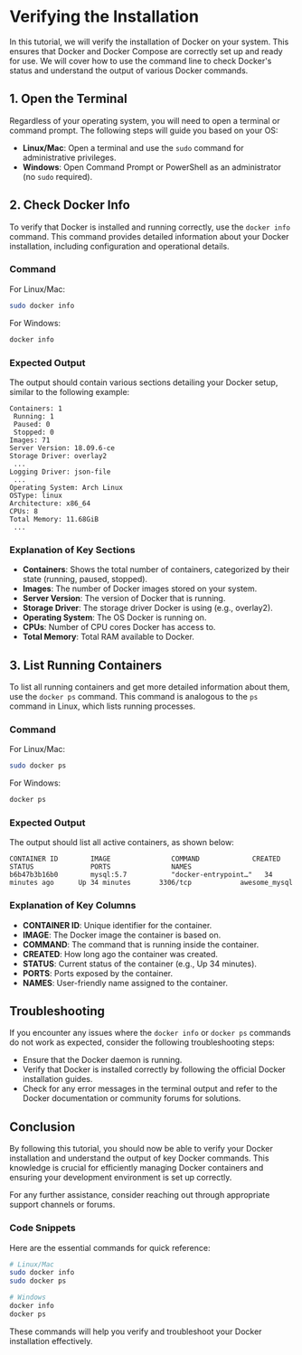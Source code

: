 # Verifying the Installation

In this tutorial, we will verify the installation of Docker on your system. This ensures that Docker and Docker Compose are correctly set up and ready for use. We will cover how to use the command line to check Docker's status and understand the output of various Docker commands.

## 1. Open the Terminal

Regardless of your operating system, you will need to open a terminal or command prompt. The following steps will guide you based on your OS:

- **Linux/Mac**: Open a terminal and use the `sudo` command for administrative privileges.
- **Windows**: Open Command Prompt or PowerShell as an administrator (no `sudo` required).

## 2. Check Docker Info

To verify that Docker is installed and running correctly, use the `docker info` command. This command provides detailed information about your Docker installation, including configuration and operational details.

### Command

For Linux/Mac:

```sh
sudo docker info
```

For Windows:

```sh
docker info
```

### Expected Output

The output should contain various sections detailing your Docker setup, similar to the following example:

```
Containers: 1
 Running: 1
 Paused: 0
 Stopped: 0
Images: 71
Server Version: 18.09.6-ce
Storage Driver: overlay2
 ...
Logging Driver: json-file
 ...
Operating System: Arch Linux
OSType: linux
Architecture: x86_64
CPUs: 8
Total Memory: 11.68GiB
 ...
```

### Explanation of Key Sections

- **Containers**: Shows the total number of containers, categorized by their state (running, paused, stopped).
- **Images**: The number of Docker images stored on your system.
- **Server Version**: The version of Docker that is running.
- **Storage Driver**: The storage driver Docker is using (e.g., overlay2).
- **Operating System**: The OS Docker is running on.
- **CPUs**: Number of CPU cores Docker has access to.
- **Total Memory**: Total RAM available to Docker.

## 3. List Running Containers

To list all running containers and get more detailed information about them, use the `docker ps` command. This command is analogous to the `ps` command in Linux, which lists running processes.

### Command

For Linux/Mac:

```sh
sudo docker ps
```

For Windows:

```sh
docker ps
```

### Expected Output

The output should list all active containers, as shown below:

```
CONTAINER ID        IMAGE               COMMAND             CREATED             STATUS              PORTS               NAMES
b6b47b3b16b0        mysql:5.7           "docker-entrypoint…"   34 minutes ago      Up 34 minutes       3306/tcp            awesome_mysql
```

### Explanation of Key Columns

- **CONTAINER ID**: Unique identifier for the container.
- **IMAGE**: The Docker image the container is based on.
- **COMMAND**: The command that is running inside the container.
- **CREATED**: How long ago the container was created.
- **STATUS**: Current status of the container (e.g., Up 34 minutes).
- **PORTS**: Ports exposed by the container.
- **NAMES**: User-friendly name assigned to the container.

## Troubleshooting

If you encounter any issues where the `docker info` or `docker ps` commands do not work as expected, consider the following troubleshooting steps:

- Ensure that the Docker daemon is running.
- Verify that Docker is installed correctly by following the official Docker installation guides.
- Check for any error messages in the terminal output and refer to the Docker documentation or community forums for solutions.

## Conclusion

By following this tutorial, you should now be able to verify your Docker installation and understand the output of key Docker commands. This knowledge is crucial for efficiently managing Docker containers and ensuring your development environment is set up correctly.

For any further assistance, consider reaching out through appropriate support channels or forums.

### Code Snippets

Here are the essential commands for quick reference:

```sh
# Linux/Mac
sudo docker info
sudo docker ps

# Windows
docker info
docker ps
```

These commands will help you verify and troubleshoot your Docker installation effectively.
